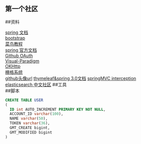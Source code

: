 ## 第一个社区   

##资料   

[spring 文档](https://spring.io/)  
[bootstrap](https://www.bootcss.com/)  
[菜鸟教程](https://www.runoob.com/java/java-tutorial.html)  
[spring 官方文档](http://mybatis.org/spring-boot-starter/mybatis-spring-boot-autoconfigure/#)  
[Github OAuth](https://developer.github.com/apps/building-oauth-apps/)  
[Visual-Paradigm](https://www.visual-paradigm.com/)  
[OKHttp](https://square.github.io/okhttp/)   
[栅格系统](https://v3.bootcss.com/css/#grid/)   
[github头像url](https://avatars2.githubusercontent.com/u/6667695?v=4)
[thymeleaf&spring 3.0文档](https://www.thymeleaf.org/doc/tutorials/3.0/thymeleafspring.html)
[springMVC interception](https://docs.spring.io/spring/docs/5.0.3.RELEASE/spring-framework-reference/web.html#mvc-handlermapping-interceptor)   
[elasticsearch 中文社区](https://elasticsearch.cn/)
##工具   
##脚本
```sql
CREATE TABLE USER
(
  ID int AUTO_INCREMENT PRIMARY KEY NOT NULL,
  ACCOUNT_ID varchar(100),
  NAME varchar(50),
  TOKEN varchar(36),
  GMT_CREATE bigint,
  GMT_MODIFIED bigint
)


```